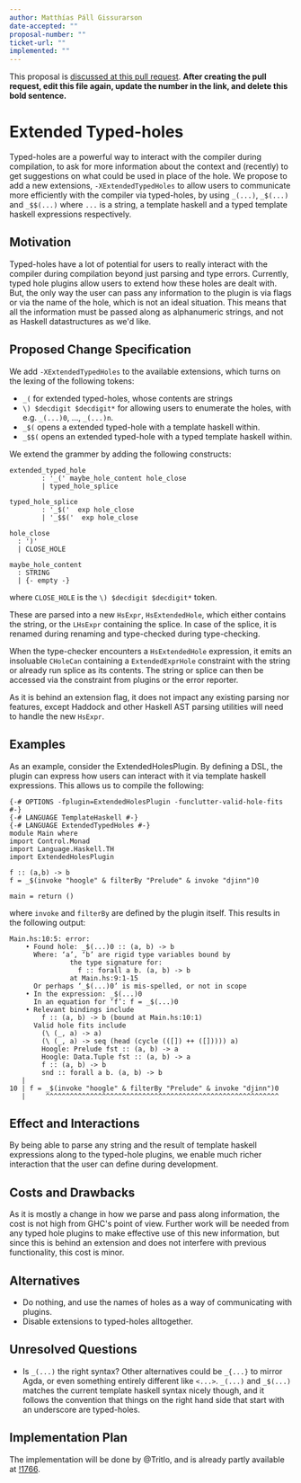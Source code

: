 ```yaml
---
author: Matthías Páll Gissurarson
date-accepted: ""
proposal-number: ""
ticket-url: ""
implemented: ""
---
```


This proposal is [discussed at this pull request](https://github.com/ghc-proposals/ghc-proposals/pull/0>).
**After creating the pull request, edit this file again, update the number in
the link, and delete this bold sentence.**

# Extended Typed-holes

Typed-holes are a powerful way to interact with the compiler during compilation,
to ask for more information about the context and (recently) to get suggestions
on what could be used in place of the hole. We propose to add a new extensions,
`-XExtendedTypedHoles` to allow users to communicate more efficiently with the
compiler via typed-holes, by using `_(...)`, `_$(...)` and `_$$(...)` where
`...` is a string, a template haskell and a typed template haskell expressions
respectively. 


## Motivation

Typed-holes have a lot of potential for users to really interact with the
compiler during compilation beyond just parsing and type errors. Currently,
typed hole plugins allow users to extend how these holes are dealt with. But,
the only way the user can pass any information to the plugin is via flags or
via the name of the hole, which is not an ideal situation. This means that all
the information must be passed along as alphanumeric strings, and not as 
Haskell datastructures as we'd like.


## Proposed Change Specification

We add `-XExtendedTypedHoles` to the available extensions, which turns
on the lexing of the following tokens:
+ `_(` for extended typed-holes, whose contents are strings
+ `\) $decdigit $decdigit*` for allowing users to enumerate the holes,
  with e.g. `_(...)0`, ..., `_(...)n`.
+  `_$(` opens a extended typed-hole with a template haskell within.
+  `_$$(` opens an extended typed-hole with a typed template haskell within.

We extend the grammer by adding the following constructs:
```
extended_typed_hole
        : '_(' maybe_hole_content hole_close
        | typed_hole_splice

typed_hole_splice
        : '_$('  exp hole_close  
        | '_$$('  exp hole_close 

hole_close
  : ')'    
  | CLOSE_HOLE

maybe_hole_content 
  : STRING 
  | {- empty -}
```

where `CLOSE_HOLE` is the `\) $decdigit $decdigit*` token.

These are parsed into a new `HsExpr`, `HsExtendedHole`, which either contains
the string, or the `LHsExpr` containing the splice. In case of the splice,
it is renamed during renaming and type-checked during type-checking.

When the type-checker encounters a `HsExtendedHole` expression, it emits
an insoluable `CHoleCan` containing a `ExtendedExprHole` constraint with
the string or already run splice as its contents. The string or splice can
then be accessed via the constraint from plugins or the error reporter.

As it is behind an extension flag, it does not impact any existing parsing
nor features, except Haddock and other Haskell AST parsing utilities will 
need to handle the new `HsExpr`.

## Examples

As an example, consider the ExtendedHolesPlugin. By defining a DSL, the plugin
can express how users can interact with it via template haskell expressions.
This allows us to compile the following:

```
{-# OPTIONS -fplugin=ExtendedHolesPlugin -funclutter-valid-hole-fits #-}
{-# LANGUAGE TemplateHaskell #-}
{-# LANGUAGE ExtendedTypedHoles #-}
module Main where
import Control.Monad
import Language.Haskell.TH
import ExtendedHolesPlugin

f :: (a,b) -> b
f = _$(invoke "hoogle" & filterBy "Prelude" & invoke "djinn")0

main = return ()
```

where `invoke` and `filterBy` are defined by the plugin itself. This results
in the following output:

```
Main.hs:10:5: error:
    • Found hole: _$(...)0 :: (a, b) -> b
      Where: ‘a’, ‘b’ are rigid type variables bound by
               the type signature for:
                 f :: forall a b. (a, b) -> b
               at Main.hs:9:1-15
      Or perhaps ‘_$(...)0’ is mis-spelled, or not in scope
    • In the expression: _$(...)0
      In an equation for ‘f’: f = _$(...)0
    • Relevant bindings include
        f :: (a, b) -> b (bound at Main.hs:10:1)
      Valid hole fits include
        (\ (_, a) -> a)
        (\ (_, a) -> seq (head (cycle (([]) ++ ([])))) a)
        Hoogle: Prelude fst :: (a, b) -> a
        Hoogle: Data.Tuple fst :: (a, b) -> a
        f :: (a, b) -> b
        snd :: forall a b. (a, b) -> b
   |
10 | f = _$(invoke "hoogle" & filterBy "Prelude" & invoke "djinn")0
   |     ^^^^^^^^^^^^^^^^^^^^^^^^^^^^^^^^^^^^^^^^^^^^^^^^^^^^^^^^^^
```



## Effect and Interactions

By being able to parse any string and the result of template haskell expressions
along to the typed-hole plugins, we enable much richer interaction that the user
can define during development.

## Costs and Drawbacks

As it is mostly a change in how we parse and pass along information, the cost
is not high from GHC's point of view. Further work will be needed from any 
typed hole plugins to make effective use of this new information, but since
this is behind an extension and does not interfere with previous functionality,
this cost is minor.


## Alternatives

+ Do nothing, and use the names of holes as a way of communicating with plugins.
+ Disable extensions to typed-holes alltogether.

## Unresolved Questions

+ Is `_(...)` the right syntax? Other alternatives could be `_{...}` to mirror Agda, or even something
  entirely different like `<...>`. `_(...)` and `_$(...)` matches the current template haskell syntax
  nicely though, and it follows the convention that things on the right hand side that start with an
  underscore are typed-holes.

## Implementation Plan

The implementation will be done by @Tritlo, and is already partly available at [!1766](https://gitlab.haskell.org/ghc/ghc/merge_requests/1766).
